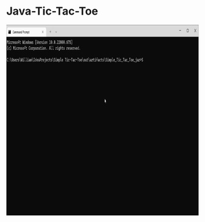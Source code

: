 # Java-Tic-Tac-Toe
 
<img src="https://github.com/vuongwill/Java-Tic-Tac-Toe/blob/main/tictactoe.gif" width="800" height="500" />